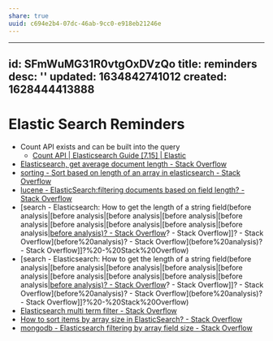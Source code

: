 ```yaml
---
share: true
uuid: c694e2b4-07dc-46ab-9cc0-e918eb21246e
---
```

---
id: SFmWuMG31R0vtgOxDVzQo
title: reminders
desc: ''
updated: 1634842741012
created: 1628444413888
---
# Elastic Search Reminders

* Count API exists and can be built into the query
  * [Count API | Elasticsearch Guide [7.15] | Elastic](https://www.elastic.co/guide/en/elasticsearch/reference/current/search-count.html)
* [Elasticsearch, get average document length - Stack Overflow](https://stackoverflow.com/questions/28335340/elasticsearch-get-average-document-length)
* [sorting - Sort based on length of an array in elasticsearch - Stack Overflow](https://stackoverflow.com/questions/33957770/sort-based-on-length-of-an-array-in-elasticsearch)
* [lucene - ElasticSearch:filtering documents based on field length? - Stack Overflow](https://stackoverflow.com/questions/17910858/elasticsearchfiltering-documents-based-on-field-length/17912398)
* [search - Elasticsearch: How to get the length of a string field(before analysis|[before analysis|[before analysis|[before analysis|[before analysis|[before analysis|[before analysis|[before analysis|[before analysis|[before analysis)? - Stack Overflow](/undefined)? - Stack Overflow]]? - Stack Overflow](before%20analysis)? - Stack Overflow](before%20analysis)? - Stack Overflow]]?%20-%20Stack%20Overflow)
* [search - Elasticsearch: How to get the length of a string field(before analysis|[before analysis|[before analysis|[before analysis|[before analysis|[before analysis|[before analysis|[before analysis|[before analysis|[before analysis)? - Stack Overflow](/undefined)? - Stack Overflow]]? - Stack Overflow](before%20analysis)? - Stack Overflow](before%20analysis)? - Stack Overflow]]?%20-%20Stack%20Overflow)
* [Elasticsearch multi term filter - Stack Overflow](https://stackoverflow.com/questions/21202775/elasticsearch-multi-term-filter)
* [How to sort items by array size in ElasticSearch? - Stack Overflow](https://stackoverflow.com/questions/33237165/how-to-sort-items-by-array-size-in-elasticsearch)
* [mongodb - Elasticsearch filtering by array field size - Stack Overflow](https://stackoverflow.com/questions/34509510/elasticsearch-filtering-by-array-field-size)


